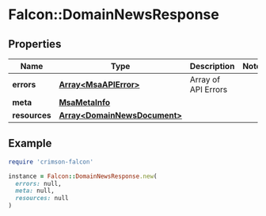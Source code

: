 # Falcon::DomainNewsResponse

## Properties

| Name | Type | Description | Notes |
| ---- | ---- | ----------- | ----- |
| **errors** | [**Array&lt;MsaAPIError&gt;**](MsaAPIError.md) | Array of API Errors |  |
| **meta** | [**MsaMetaInfo**](MsaMetaInfo.md) |  |  |
| **resources** | [**Array&lt;DomainNewsDocument&gt;**](DomainNewsDocument.md) |  |  |

## Example

```ruby
require 'crimson-falcon'

instance = Falcon::DomainNewsResponse.new(
  errors: null,
  meta: null,
  resources: null
)
```

